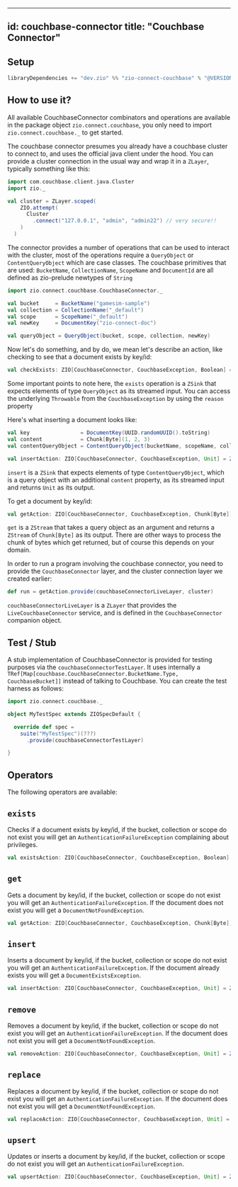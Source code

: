 ----
id: couchbase-connector
title: "Couchbase Connector"
----

Setup
-----

```scala
libraryDependencies += "dev.zio" %% "zio-connect-couchbase" % "@VERSION@"
```

How to use it?
-----

All available CouchbaseConnector combinators and operations are available in the package object `zio.connect.couchbase`, you only
need to import `zio.connect.couchbase._` to get started.

The couchbase connector presumes you already have a couchbase cluster to connect to, and uses the official java client under the hood.
You can provide a cluster connection in the usual way and wrap it in a `ZLayer`, typically something like this:

```scala
import com.couchbase.client.java.Cluster
import zio._

val cluster = ZLayer.scoped(
    ZIO.attempt(
      Cluster
        .connect("127.0.0.1", "admin", "admin22") // very secure!!
    )
  )
```

The connector provides a number of operations that can be used to interact with the cluster, most of the operations require
a `QueryObject` or `ContentQueryObject` which are case classes. The couchbase primitives that are used: `BucketName`, `CollectionName`,
`ScopeName` and `DocumentId` are all defined as zio-prelude newtypes of `String`

```scala
import zio.connect.couchbase.CouchbaseConnector._

val bucket     = BucketName("gamesim-sample")
val collection = CollectionName("_default")
val scope      = ScopeName("_default")
val newKey     = DocumentKey("zio-connect-doc")

val queryObject = QueryObject(bucket, scope, collection, newKey)
```

Now let's do something, and by do, we mean let's describe an action, like checking to see that a document exists by key/id:

```scala 
val checkExists: ZIO[CouchbaseConnector, CouchbaseException, Boolean] = ZStream(queryObject) >>> exists
```

Some important points to note here, the `exists` operation is a `ZSink` that expects elements of type `QueryObject` as its streamed input.
You can access the underlying `Throwable` from the `CouchbaseException` by using the `reason` property


Here's what inserting a document looks like:

```scala
val key                = DocumentKey(UUID.randomUUID().toString)
val content            = Chunk[Byte](1, 2, 3)
val contentQueryObject = ContentQueryObject(bucketName, scopeName, collectionName, key, content)

val insertAction: ZIO[CouchbaseConnector, CouchbaseException, Unit] = ZStream(contentQueryObject) >>> insert
```

`insert` is a `ZSink` that expects elements of type `ContentQueryObject`, which is a query object with an additional 
`content` property, as its streamed input and returns `Unit` as its output.

To get a document by key/id:

```scala
val getAction: ZIO[CouchbaseConnector, CouchbaseException, Chunk[Byte]] = get(queryObject).runCollect
```

`get` is a `ZStream` that takes a query object as an argument and returns a `ZStream` of `Chunk[Byte]` as its output. There are 
other ways to process the chunk of bytes which get returned, but of course this depends on your domain.

In order to run a program involving the couchbase connector, you need to provide the `CouchbaseConnector` layer, and the cluster connection layer we created earlier:

```scala
def run = getAction.provide(couchbaseConnectorLiveLayer, cluster)
```

`couchbaseConnectorLiveLayer` is a `ZLayer` that provides the `LiveCouchbaseConnector` service, and is defined in the `CouchbaseConnector` companion object.

Test / Stub
-----------
A stub implementation of CouchbaseConnector is provided for testing purposes via the `couchbaseConnectorTestLayer`. It uses
internally a `TRef[Map[couchbase.CouchbaseConnector.BucketName.Type, CouchbaseBucket]]` instead of talking to Couchbase. 
You can create the test harness as follows:

```scala
import zio.connect.couchbase._

object MyTestSpec extends ZIOSpecDefault {

  override def spec =
    suite("MyTestSpec")(???)
      .provide(couchbaseConnectorTestLayer)

}
```

Operators
----

The following operators are available:

## `exists` 

Checks if a document exists by key/id, if the bucket, collection or scope do not exist you will get an `AuthenticationFailureException`
complaining about privileges.

```scala
val existsAction: ZIO[CouchbaseConnector, CouchbaseException, Boolean] = ZStream(queryObject) >>> exists
```

## `get`

Gets a document by key/id, if the bucket, collection or scope do not exist you will get an `AuthenticationFailureException`.
If the document does not exist you will get a `DocumentNotFoundException`.

```scala
val getAction: ZIO[CouchbaseConnector, CouchbaseException, Chunk[Byte]] = get(queryObject).runCollect
```

## `insert`

Inserts a document by key/id, if the bucket, collection or scope do not exist you will get an `AuthenticationFailureException`.
If the document already exists you will get a `DocumentExistsException`.

```scala
val insertAction: ZIO[CouchbaseConnector, CouchbaseException, Unit] = ZStream(contentQueryObject) >>> insert
```

## `remove`

Removes a document by key/id, if the bucket, collection or scope do not exist you will get an `AuthenticationFailureException`.
If the document does not exist you will get a `DocumentNotFoundException`.

```scala
val removeAction: ZIO[CouchbaseConnector, CouchbaseException, Unit] = ZStream(queryObject) >>> remove
```

## `replace`

Replaces a document by key/id, if the bucket, collection or scope do not exist you will get an `AuthenticationFailureException`.
If the document does not exist you will get a `DocumentNotFoundException`.

```scala
val replaceAction: ZIO[CouchbaseConnector, CouchbaseException, Unit] = ZStream(contentQueryObject) >>> replace
```

## `upsert`

Updates or inserts a document by key/id, if the bucket, collection or scope do not exist you will get an `AuthenticationFailureException`.

```scala
val upsertAction: ZIO[CouchbaseConnector, CouchbaseException, Unit] = ZStream(contentQueryObject) >>> upsert
```
